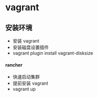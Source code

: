 # vagrant
## 安装环境
- 安装 vagrant
- 安装磁盘设置插件
- vagrant plugin install vagrant-disksize
#### rancher
- 快速启动集群
- 提前安装 vagrant
- vagrant up


